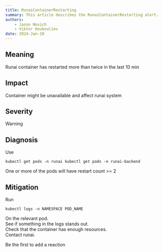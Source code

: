 ```yaml
---
title: RunaiContainerRestarting 
summary: This article describes the RunaiContainerRestarting alert.
authors:
    - Jason Novich
    - Viktor Koukouliev
date: 2024-Jan-10
---
```


## Meaning

Runai container has restarted more than twice in the last 10 min

## Impact

Container might be unavailable and affect runai system

## Severity

Warning

## Diagnosis

Use

`kubectl get pods -n runai kubectl get pods -n runai-backend`

One or more of the pods will have restart count >= 2

## Mitigation

Run

`kubectl logs -n NAMESPACE POD_NAME`

On the relevant pod.  
See if something in the logs stands out.  
Check that the container has enough resources.  
Contact runai.

Be the first to add a reaction
